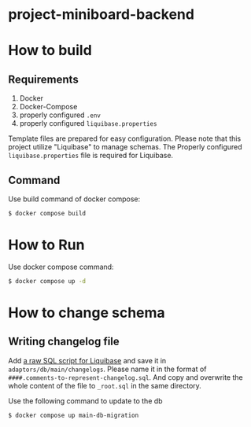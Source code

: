 # project-miniboard-backend

# How to build
## Requirements
1. Docker
2. Docker-Compose
3. properly configured `.env`
4. properly configured `liquibase.properties`

Template files are prepared for easy configuration.
Please note that this project utilize "Liquibase" to manage schemas.
The Properly configured `liquibase.properties` file is required for Liquibase.
## Command
Use build command of docker compose:
```bash
$ docker compose build
```

# How to Run
Use docker compose command:
```bash
$ docker compose up -d
```

# How to change schema
## Writing changelog file
Add [a raw SQL script for Liquibase](https://docs.liquibase.com/concepts/changelogs/sql-format.html) and save it in `adaptors/db/main/changelogs`. Please name it in the format of `####.comments-to-represent-changelog.sql`. And copy and overwrite the whole content of the file to `_root.sql` in the same directory.

Use the following command to update to the db
```bash
$ docker compose up main-db-migration
```
